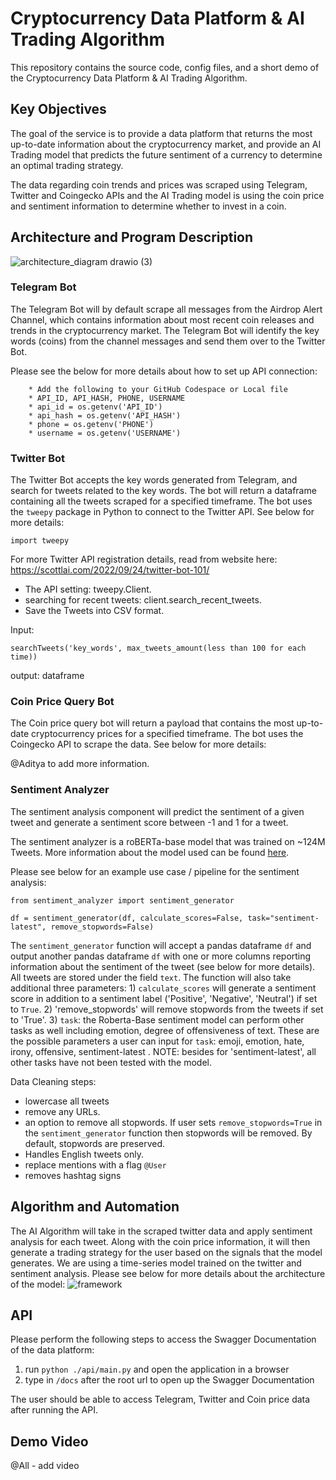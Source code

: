 # Cryptocurrency Data Platform & AI Trading Algorithm

This repository contains the source code, config files, and a short demo of the Cryptocurrency Data Platform & AI Trading Algorithm. 

## Key Objectives
The goal of the service is to provide a data platform that returns the most up-to-date information about the cryptocurrency market, and provide an AI Trading model that predicts the future sentiment of a currency to determine an optimal trading strategy. 

The data regarding coin trends and prices was scraped using Telegram, Twitter and Coingecko APIs and the AI Trading model is using the coin price and sentiment information to determine whether to invest in a coin. 

## Architecture and Program Description

![architecture_diagram drawio (3)](https://user-images.githubusercontent.com/25168588/207426200-9d74b4d0-12f0-4687-b49b-c770a591e2c8.png)

### Telegram Bot
The Telegram Bot will by default scrape all messages from the Airdrop Alert Channel, which contains information about most recent coin releases and trends in the cryptocurrency market. The Telegram Bot will identify the key words (coins) from the channel messages and send them over to the Twitter Bot.

Please see the below for more details about how to set up API connection:
```
    * Add the following to your GitHub Codespace or Local file
    * API_ID, API_HASH, PHONE, USERNAME
    * api_id = os.getenv('API_ID')
    * api_hash = os.getenv('API_HASH')
    * phone = os.getenv('PHONE')
    * username = os.getenv('USERNAME')
```

### Twitter Bot
The Twitter Bot accepts the key words generated from Telegram, and search for tweets related to the key words. The bot will return a dataframe containing all the tweets scraped for a specified timeframe. The bot uses the `tweepy` package in Python to connect to the Twitter API. See below for more details:

```
import tweepy
```
For more Twitter API registration details, read from website here: https://scottlai.com/2022/09/24/twitter-bot-101/

* The API setting:  tweepy.Client.
* searching for recent tweets: client.search_recent_tweets.
* Save the Tweets into CSV format.

Input:
```
searchTweets('key_words', max_tweets_amount(less than 100 for each time))
```

output: dataframe 

### Coin Price Query Bot
The Coin price query bot will return a payload that contains the most up-to-date cryptocurrency prices for a specified timeframe. The bot uses the Coingecko API to scrape the data. See below for more details:

@Aditya to add more information.

### Sentiment Analyzer
The sentiment analysis component will predict the sentiment of a given tweet and generate a sentiment score between -1 and 1 for a tweet. 

The sentiment analyzer is a roBERTa-base model that was trained on ~124M Tweets. More information about the model used can be found [here](https://huggingface.co/cardiffnlp/twitter-roberta-base-sentiment-latest).

Please see below for an example use case / pipeline for the sentiment analysis:

```
from sentiment_analyzer import sentiment_generator

df = sentiment_generator(df, calculate_scores=False, task="sentiment-latest", remove_stopwords=False)
```

The `sentiment_generator` function will accept a pandas dataframe `df` and output another pandas dataframe `df` with one or more columns reporting information about the sentiment of the tweet (see below for more details). All tweets are stored under the field `text`. The function will also take additional three parameters: 1) `calculate_scores` will generate a sentiment score in addition to a sentiment label ('Positive', 'Negative', 'Neutral') if set to `True`. 2) 'remove_stopwords' will remove stopwords from the tweets if set to 'True'. 3) `task`: the Roberta-Base sentiment model can perform other tasks as well including emotion, degree of offensiveness of text. These are the possible parameters a user can input for `task`: emoji, emotion, hate, irony, offensive, sentiment-latest . NOTE: besides for 'sentiment-latest', all other tasks have not been tested with the model.

Data Cleaning steps:
* lowercase all tweets
* remove any URLs.
* an option to remove all stopwords. If user sets `remove_stopwords=True` in the `sentiment_generator` function then stopwords will be removed. By default, stopwords are preserved.
* Handles English tweets only.
* replace mentions with a flag `@User`
* removes hashtag signs

## Algorithm and Automation
The AI Algorithm will take in the scraped twitter data and apply sentiment analysis for each tweet. Along with the coin price information, it will then generate a trading strategy for the user based on the signals that the model generates. We are using a time-series model trained on the twitter and sentiment analysis. Please see below for more details about the architecture of the model: 
![framework](https://user-images.githubusercontent.com/55003943/197669184-325a8619-6a53-42bc-bf10-f14f4e8c9001.png)

## API
Please perform the following steps to access the Swagger Documentation of the data platform:

1) run `python ./api/main.py` and open the application in a browser
2) type in `/docs` after the root url to open up the Swagger Documentation

The user should be able to access Telegram, Twitter and Coin price data after running the API.

## Demo Video
@All - add video


